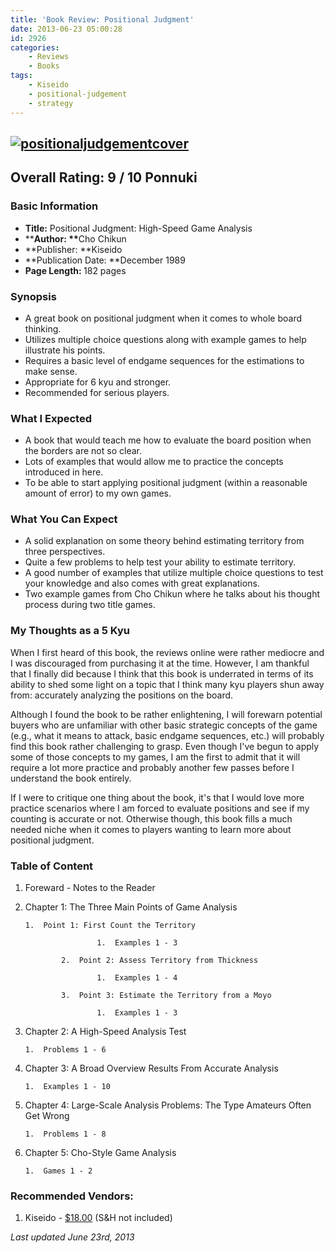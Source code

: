 ```yaml
---
title: 'Book Review: Positional Judgment'
date: 2013-06-23 05:00:28
id: 2926
categories:
	- Reviews
	- Books
tags:
	- Kiseido
	- positional-judgement
	- strategy
---
```


## [![positionaljudgementcover](http://www.bengozen.com/wp-content/uploads/2013/08/positionaljudgementcover.jpg)](http://www.bengozen.com/wp-content/uploads/2013/08/positionaljudgementcover.jpg)

## Overall Rating: 9 / 10 Ponnuki

### Basic Information

*   **Title:** Positional Judgment: High-Speed Game Analysis
*   **<strong>Author: **</strong>Cho Chikun
*   **Publisher: **Kiseido
*   **Publication Date: **December 1989
*   **<strong>Page Length:** </strong>182 pages

### Synopsis

*   A great book on positional judgment when it comes to whole board thinking.
*   Utilizes multiple choice questions along with example games to help illustrate his points.
*   Requires a basic level of endgame sequences for the estimations to make sense.
*   Appropriate for 6 kyu and stronger.
*   Recommended for serious players.
<!--more-->

### What I Expected

*   <span style="line-height: 13px;">A book that would teach me how to evaluate the board position when the borders are not so clear.</span>
*   Lots of examples that would allow me to practice the concepts introduced in here.
*   To be able to start applying positional judgment (within a reasonable amount of error) to my own games.

### What You Can Expect

*   <span style="line-height: 13px;">A solid explanation on some theory behind estimating territory from three perspectives.</span>
*   Quite a few problems to help test your ability to estimate territory.
*   A good number of examples that utilize multiple choice questions to test your knowledge and also comes with great explanations.
*   Two example games from Cho Chikun where he talks about his thought process during two title games.

### My Thoughts as a 5 Kyu

When I first heard of this book, the reviews online were rather mediocre and I was discouraged from purchasing it at the time. However, I am thankful that I finally did because I think that this book is underrated in terms of its ability to shed some light on a topic that I think many kyu players shun away from: accurately analyzing the positions on the board.

Although I found the book to be rather enlightening, I will forewarn potential buyers who are unfamiliar with other basic strategic concepts of the game (e.g., what it means to attack, basic endgame sequences, etc.) will probably find this book rather challenging to grasp. Even though I've begun to apply some of those concepts to my games, I am the first to admit that it will require a lot more practice and probably another few passes before I understand the book entirely.

If I were to critique one thing about the book, it's that I would love more practice scenarios where I am forced to evaluate positions and see if my counting is accurate or not. Otherwise though, this book fills a much needed niche when it comes to players wanting to learn more about positional judgment.

### Table of Content

1.  Foreward - Notes to the Reader
2.  Chapter 1: The Three Main Points of Game Analysis

		1.  Point 1: First Count the Territory

						1.  Examples 1 - 3

				2.  Point 2: Assess Territory from Thickness

						1.  Examples 1 - 4

				3.  Point 3: Estimate the Territory from a Moyo

						1.  Examples 1 - 3

3.  Chapter 2: A High-Speed Analysis Test

		1.  Problems 1 - 6

4.  Chapter 3: A Broad Overview Results From Accurate Analysis

		1.  Examples 1 - 10

5.  Chapter 4: Large-Scale Analysis Problems: The Type Amateurs Often Get Wrong

		1.  Problems 1 - 8

6.  Chapter 5: Cho-Style Game Analysis

		1.  Games 1 - 2

### Recommended Vendors:

1.  Kiseido - [$18.00](http://www.kiseido.com/go_books.htm) (S&amp;H not included)

_Last updated June 23rd, 2013_